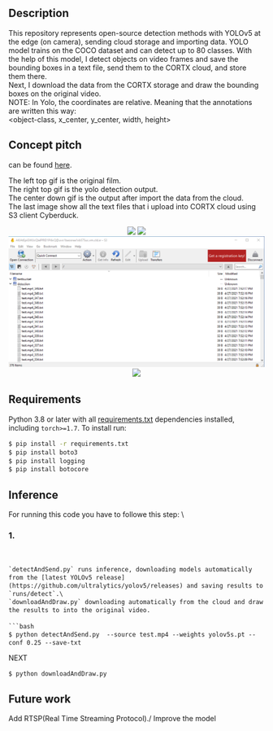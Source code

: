 
## Description

This repository represents open-source detection methods with YOLOv5 at the edge (on camera), sending cloud storage and importing data.
YOLO model trains on the COCO dataset and can detect up to 80 classes.
With the help of this model, I detect objects on video frames and save the bounding boxes in a text file, send them to the CORTX cloud, and store them there.\
Next, I download the data from the CORTX storage and draw the bounding boxes on the original video. \
NOTE: In Yolo, the coordinates are relative. Meaning that the annotations are written this way: \
<object-class, x_center, y_center, width, height>

## Concept pitch
can be found [here](https://www.loom.com/share/4c0956c5851249db8119a0fdaa7f2d16).


The left top gif is the original film.\
The right top gif is the yolo detection output.\
The center down gif is the output after import the data from the cloud.\
The last image show all the text files that i upload into CORTX cloud using S3 client Cyberduck.

<p align="center">
   <img src="./gif/original.gif">
   <img src="./gif/yoloResults.gif">
   <img src="./gif/image.png">
   <img src="./gif/outputAfterReceive.gif">
</p>

## Requirements

Python 3.8 or later with all [requirements.txt](https://github.com/ultralytics/yolov5/blob/master/requirements.txt) dependencies installed, including `torch>=1.7`. To install run:
```bash
$ pip install -r requirements.txt
$ pip install boto3
$ pip install logging
$ pip install botocore
```

## Inference

For running this code you have to followe this step: \
### 1. 
``` git clone 


`detectAndSend.py` runs inference, downloading models automatically from the [latest YOLOv5 release](https://github.com/ultralytics/yolov5/releases) and saving results to `runs/detect`.\
`downloadAndDraw.py` downloading automatically from the cloud and draw the results to into the original video.

```bash
$ python detectAndSend.py  --source test.mp4 --weights yolov5s.pt --conf 0.25 --save-txt
```
NEXT
```
$ python downloadAndDraw.py
```

## Future work
Add RTSP(Real Time Streaming Protocol)./
Improve the model

